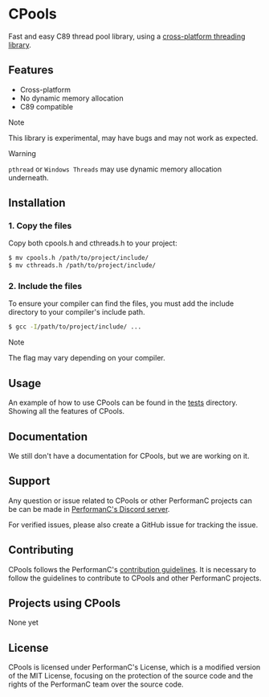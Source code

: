 # CPools

Fast and easy C89 thread pool library, using a [cross-platform threading library](https://github.com/PerformanC/CThreads).

## Features

- Cross-platform
- No dynamic memory allocation
- C89 compatible

> [!NOTE]
> This library is experimental, may have bugs and may not work as expected.

> [!WARNING]
> `pthread` or `Windows Threads` may use dynamic memory allocation underneath.

## Installation

### 1. Copy the files

Copy both cpools.h and cthreads.h to your project:

```bash
$ mv cpools.h /path/to/project/include/
$ mv cthreads.h /path/to/project/include/
```

### 2. Include the files

To ensure your compiler can find the files, you must add the include directory to your compiler's include path.

```bash
$ gcc -I/path/to/project/include/ ...
```

> [!NOTE]
> The flag may vary depending on your compiler.

## Usage

An example of how to use CPools can be found in the [tests](tests) directory. Showing all the features of CPools.

## Documentation

We still don't have a documentation for CPools, but we are working on it.

## Support

Any question or issue related to CPools or other PerformanC projects can be can be made in [PerformanC's Discord server](https://discord.gg/uPveNfTuCJ).

For verified issues, please also create a GitHub issue for tracking the issue.

## Contributing

CPools follows the PerformanC's [contribution guidelines](https://github.com/PerformanC/contributing). It is necessary to follow the guidelines to contribute to CPools and other PerformanC projects.

## Projects using CPools

None yet

## License

CPools is licensed under PerformanC's License, which is a modified version of the MIT License, focusing on the protection of the source code and the rights of the PerformanC team over the source code.